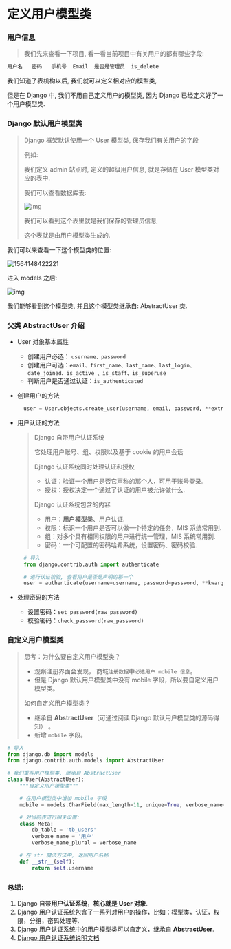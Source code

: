 # 定义用户模型类

### 用户信息

> 我们先来查看一下项目, 看一看当前项目中有关用户的都有哪些字段:

```python
用户名   密码   手机号  Email  是否是管理员  is_delete
```

我们知道了表机构以后, 我们就可以定义相对应的模型类,

但是在 Django 中, 我们不用自己定义用户的模型类, 因为 Django 已经定义好了一个用户模型类.

### Django 默认用户模型类

> Django 框架默认使用一个 User 模型类, 保存我们有关用户的字段
>
> 例如:
>
> 我们定义 admin 站点时, 定义的超级用户信息, 就是存储在 User 模型类对应的表中.
>
> 我们可以查看数据库表:
>
> ![img](C:\Users\yeyun\Desktop\Django商城项目整理\res\QQ25.png)
>
> 我们可以看到这个表里就是我们保存的管理员信息
>
> 这个表就是由用户模型类生成的.

我们可以来查看一下这个模型类的位置:

![1564148422221](C:\Users\yeyun\Desktop\Django商城项目整理\res\用户模型类.png)

进入 models 之后:

![img](C:\Users\yeyun\Desktop\Django商城项目整理\res\QQ28.png)

我们能够看到这个模型类, 并且这个模型类继承自: AbstractUser 类.

### 父类 AbstractUser 介绍

- User 对象基本属性

    - 创建用户必选： `username、password`
    - 创建用户可选：`email、first_name、last_name、last_login、date_joined、is_active 、is_staff、is_superuse`
    - 判断用户是否通过认证：`is_authenticated`

- 创建用户的方法

    ```python
      user = User.objects.create_user(username, email, password, **extra_fields)
    ```

- 用户认证的方法

    > Django 自带用户认证系统
    >
    > 它处理用户账号、组、权限以及基于 cookie 的用户会话
    >
    > Django 认证系统同时处理认证和授权
    >
    > - 认证：验证一个用户是否它声称的那个人，可用于账号登录.
    > - 授权：授权决定一个通过了认证的用户被允许做什么.
    >
    > Django 认证系统包含的内容
    >
    > - 用户：**用户模型类**、用户认证.
    > - 权限：标识一个用户是否可以做一个特定的任务，MIS 系统常用到.
    > - 组：对多个具有相同权限的用户进行统一管理，MIS 系统常用到.
    > - 密码：一个可配置的密码哈希系统，设置密码、密码校验.

    ```python
      # 导入
      from django.contrib.auth import authenticate
    
      # 进行认证校验, 查看用户是否是声明的那一个
      user = authenticate(username=username, password=password, **kwargs)
    ```

- 处理密码的方法

    - 设置密码：`set_password(raw_password)`
    - 校验密码：`check_password(raw_password)`

### 自定义用户模型类

> 思考：为什么要自定义用户模型类？
>
> - 观察注册界面会发现， 商城`注册数据`中`必选用户 mobile 信息`。
> - 但是 Django 默认用户模型类中没有 mobile 字段，所以要自定义用户模型类。
>
> 如何自定义用户模型类？
>
> - 继承自 **AbstractUser**（可通过阅读 Django 默认用户模型类的源码得知） 。
> - 新增 `mobile` 字段。

```python
# 导入
from django.db import models
from django.contrib.auth.models import AbstractUser

# 我们重写用户模型类, 继承自 AbstractUser
class User(AbstractUser):
    """自定义用户模型类"""

    # 在用户模型类中增加 mobile 字段
    mobile = models.CharField(max_length=11, unique=True, verbose_name='手机号')

    # 对当前表进行相关设置: 
    class Meta:
        db_table = 'tb_users'
        verbose_name = '用户'
        verbose_name_plural = verbose_name

    # 在 str 魔法方法中, 返回用户名称
    def __str__(self):
        return self.username
```

### 总结:

1. Django 自带**用户认证系统**，**核心就是 User 对象**.
2. Django 用户认证系统包含了一系列对用户的操作，比如：模型类，认证，权限，分组，密码处理等.
3. Django 用户认证系统中的用户模型类可以自定义，继承自 **AbstractUser**.
4. [Django 用户认证系统说明文档](https://yiyibooks.cn/xx/Django_1.11.6/topics/auth/index.html)